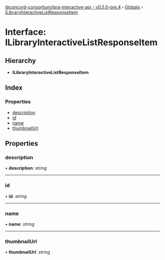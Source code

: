 [@concord-consortium/lara-interactive-api - v0.5.0-pre.4](../README.md) › [Globals](../globals.md) › [ILibraryInteractiveListResponseItem](ilibraryinteractivelistresponseitem.md)

# Interface: ILibraryInteractiveListResponseItem

## Hierarchy

* **ILibraryInteractiveListResponseItem**

## Index

### Properties

* [description](ilibraryinteractivelistresponseitem.md#description)
* [id](ilibraryinteractivelistresponseitem.md#id)
* [name](ilibraryinteractivelistresponseitem.md#name)
* [thumbnailUrl](ilibraryinteractivelistresponseitem.md#thumbnailurl)

## Properties

###  description

• **description**: *string*

___

###  id

• **id**: *string*

___

###  name

• **name**: *string*

___

###  thumbnailUrl

• **thumbnailUrl**: *string*

